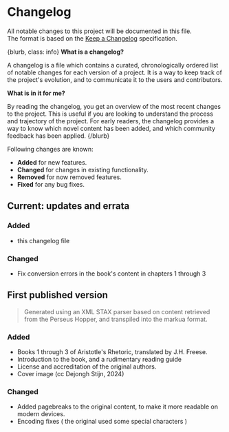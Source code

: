 # Changelog

All notable changes to this project will be documented in this file.  
The format is based on the [Keep a Changelog](https://keepachangelog.com/en/1.1.0/) specification.

{blurb, class: info}
**What is a changelog?**

A changelog is a file which contains a curated, chronologically ordered list of notable changes for each version of a project.
It is a way to keep track of the project's evolution, and to communicate it to the users and contributors.

**What is in it for me?**

By reading the changelog, you get an overview of the most recent changes to the project. This is useful if you are looking to understand the
process and trajectory of the project. For early readers, the changelog provides a way to know which novel content has been added, and which
community feedback has been applied.
{/blurb}

Following changes are known:

- **Added** for new features.
- **Changed** for changes in existing functionality.
- **Removed** for now removed features.
- **Fixed** for any bug fixes.

## Current: updates and errata

### Added

- this changelog file

### Changed

- Fix conversion errors in the book's content in chapters 1 through 3

## First published version

> Generated using an XML STAX parser based on content retrieved from the Perseus Hopper, and transpiled into the markua format.

### Added

- Books 1 through 3 of Aristotle's Rhetoric, translated by J.H. Freese.
- Introduction to the book, and a rudimentary reading guide
- License and accreditation of the original authors.
- Cover image (cc Dejongh Stijn, 2024)

### Changed

- Added pagebreaks to the original content, to make it more readable on modern devices.
- Encoding fixes ( the original used some special characters )
